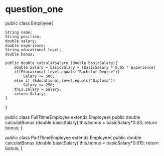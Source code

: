 # question_one
public class Employee{
    
    String name;
    String position;
    double salary;
    double experience;
    String educational_level;
    double bonus;
    
    public double calculatSalary (double basicSalary){
        double Salary = basicSalary + (basicSalary * 0.05 * Experience)
        if(Educational_level.equals("Bachelor Degree"))
            Salary += 500;
        else if (Educational_level.equals("Diploma"))
            Salary += 250;
        this.salary = Salary;
        return Salary;
    }


}

public class FullTtimeEmployee extends Employee{
    public double calculatBonus (double basicSalary)
        this.bonus = basicSalary*0.03;
        return bonus;
}

public class PartTtimeEmployee extends Employee{
    public double calculatBonus (double basicSalary)
        this.bonus = basicSalary*0.015;
        return bonus;
}
